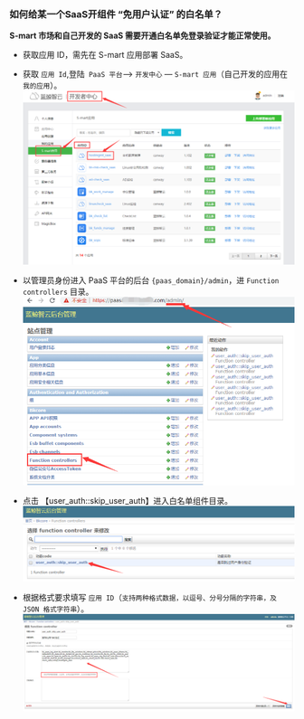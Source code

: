 ### 如何给某一个SaaS开组件 “免用户认证” 的白名单？



**S-mart 市场和自己开发的 SaaS 需要开通白名单免登录验证才能正常使用。**

- 获取应用 ID，需先在 S-mart 应用部署 SaaS。
- 获取 `应用 Id`,登陆` PaaS 平台`—> `开发中心` — `S-mart 应用`（自己开发的应用在 `我的应用`）。
![image.png](../assets/id.png)

- 以管理员身份进入 PaaS 平台的后台 `{paas_domain}/admin`，进 `Function controllers` 目录。
![image.png](../assets/paas-admin.png)

- 点击 【user_auth::skip_user_auth】进入白名单组件目录。
![image.png](../assets/user-auth.png)

- 根据格式要求填写 `应用 ID`（`支持两种格式数据，以逗号、分号分隔的字符串，及 JSON 格式字符串`）。
![image.png](../assets/func-controller.png)


